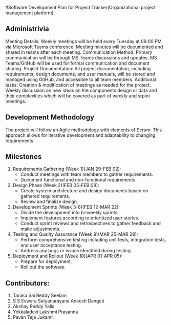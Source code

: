 #Software Development Plan for Project Tracker(Organizational project management platform).
## Administrivia
Meeting Details:  Weekly meetings will be held every Tuesday at 09:00 PM via Microsoft Teams conference. Meeting minutes will be documented and shared in teams after each meeting.
Communication Method:  Primary communication will be through MS Teams discussions and updates. MS Teams/GitHub will be used for formal communication and document sharing.
Project Documentation:  All project documentation, including requirements, design documents, and user manuals, will be stored and managed using GitHub, and accessible to all team members.
Additional tasks: Creation & modification of meetings as needed for the project. Weekly discussion on new ideas on the components design or data and their complexities which will be covered as part of weekly and srpint meetings.
## Development Methodology
The project will follow an Agile methodology with elements of Scrum. This approach allows for iterative development and adaptability to changing requirements. 
## Milestones
1. Requirements Gathering (Week 1)(JAN 29-FEB 02):  
    - Conduct meetings with team members to gather requirements.
    - Document functional and non-functional requirements.
2. Design Phase (Week 2)(FEB 05-FEB 09): 
    - Create system architecture and design documents based on gathered requirements.
    - Review and finalize design.
3. Development Sprints (Week 3-8)(FEB 12-MAR 22): 
    - Divide the development into bi-weekly sprints.
    - Implement features according to prioritized user stories.
    - Conduct sprint reviews and retrospectives to gather feedback and make adjustments.
4. Testing and Quality Assurance (Week 9)(MAR 25-MAR 29): 
    - Perform comprehensive testing including unit tests, integration tests, and user acceptance testing.
    - Address any bugs or issues identified during testing.
5. Deployment and Rollout (Week 10)(APR 01-APR 05): 
    - Prepare for deployment.
    - Roll out the software.

## Contributors:
1. Taraka Sai Reddy Seelam
2. S S Eswara Satyanarayana Aneesh Dangeti
3. Akshay Reddy Yalla
4. Yekkaladevi Lakshmi Prasanna
5. Pavan Teja Jukanti
